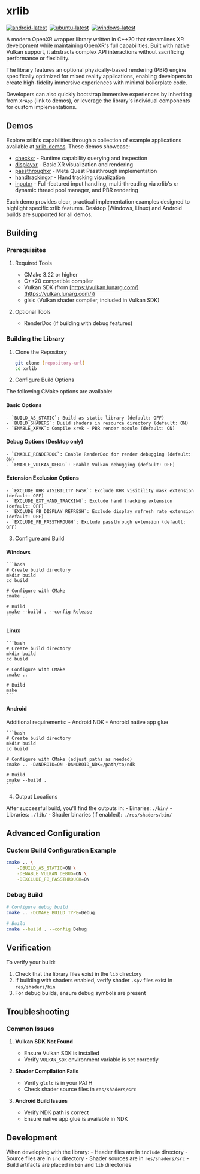 # xrlib
[![android-latest](https://github.com/1runeberg/xrlib/actions/workflows/android_builds.yml/badge.svg)](https://github.com/1runeberg/xrlib/actions/workflows/android_builds.yml)&nbsp;&nbsp;[![ubuntu-latest](https://github.com/1runeberg/xrlib/actions/workflows/ubuntu_builds.yml/badge.svg)](https://github.com/1runeberg/xrlib/actions/workflows/ubuntu_builds.yml)&nbsp;&nbsp;[![windows-latest](https://github.com/1runeberg/xrlib/actions/workflows/windows_builds.yml/badge.svg)](https://github.com/1runeberg/xrlib/actions/workflows/windows_builds.yml)

A modern OpenXR wrapper library written in C++20 that streamlines XR development while maintaining OpenXR's full capabilities. Built with native Vulkan support, it abstracts complex API interactions without sacrificing performance or flexibility. 

The library features an optional physically-based rendering (PBR) engine specifically optimized for mixed reality applications, enabling developers to create high-fidelity immersive experiences with minimal boilerplate code.

Developers can also quickly bootstrap immersive experiences by inheriting from `XrApp` (link to demos), or leverage the library's individual components for custom implementations.

## Demos
Explore xrlib's capabilities through a collection of example applications available at [xrlib-demos](https://github.com/1runeberg/xrlib-demos). These demos showcase:

- [checkxr](https://github.com/1runeberg/xrlib-demos/tree/main/demo-01_checkxr) - Runtime capability querying and inspection
- [displayxr](https://github.com/1runeberg/xrlib-demos/tree/main/demo-02_displayxr) - Basic XR visualization and rendering
- [passthroughxr](https://github.com/1runeberg/xrlib-demos/tree/main/demo-03_passthroughxr) - Meta Quest Passthrough implementation 
- [handtrackingxr](https://github.com/1runeberg/xrlib-demos/tree/main/demo-04_handtrackingxr) - Hand tracking visualization
- [inputxr](https://github.com/1runeberg/xrlib-demos/tree/main/demo-05_inputxr) - Full-featured input handling, multi-threading via xrlib's xr dynamic thread pool manager, and PBR rendering

Each demo provides clear, practical implementation examples designed to highlight specific xrlib features. Desktop (Windows, Linux) and Android builds are supported for all demos.

## Building

### Prerequisites

1. Required Tools
    - CMake 3.22 or higher
    - C++20 compatible compiler
    - Vulkan SDK (from [https://vulkan.lunarg.com/](https://vulkan.lunarg.com/))
    - glslc (Vulkan shader compiler, included in Vulkan SDK)

2. Optional Tools
    - RenderDoc (if building with debug features)

### Building the Library

1. Clone the Repository
    ```bash
    git clone [repository-url]
    cd xrlib
    ```

2. Configure Build Options

The following CMake options are available:

#### Basic Options
    - `BUILD_AS_STATIC`: Build as static library (default: OFF)
    - `BUILD_SHADERS`: Build shaders in resource directory (default: ON)
    - `ENABLE_XRVK`: Compile xrvk - PBR render module (default: ON)

#### Debug Options (Desktop only)
    - `ENABLE_RENDERDOC`: Enable RenderDoc for render debugging (default: ON)
    - `ENABLE_VULKAN_DEBUG`: Enable Vulkan debugging (default: OFF)

#### Extension Exclusion Options
    - `EXCLUDE_KHR_VISIBILITY_MASK`: Exclude KHR visibility mask extension (default: OFF)
    - `EXCLUDE_EXT_HAND_TRACKING`: Exclude hand tracking extension (default: OFF)
    - `EXCLUDE_FB_DISPLAY_REFRESH`: Exclude display refresh rate extension (default: OFF)
    - `EXCLUDE_FB_PASSTHROUGH`: Exclude passthrough extension (default: OFF)

3. Configure and Build

#### Windows
    ```bash
    # Create build directory
    mkdir build
    cd build

    # Configure with CMake
    cmake ..

    # Build
    cmake --build . --config Release
    ```

#### Linux
    ```bash
    # Create build directory
    mkdir build
    cd build

    # Configure with CMake
    cmake ..

    # Build
    make
    ```

#### Android
Additional requirements:
    - Android NDK
    - Android native app glue

    ```bash
    # Create build directory
    mkdir build
    cd build

    # Configure with CMake (adjust paths as needed)
    cmake .. -DANDROID=ON -DANDROID_NDK=/path/to/ndk

    # Build
    cmake --build .
    ```

4. Output Locations

After successful build, you'll find the outputs in:
    - Binaries: `./bin/`
    - Libraries: `./lib/`
    - Shader binaries (if enabled): `./res/shaders/bin/`

## Advanced Configuration

### Custom Build Configuration Example
```bash
cmake .. \
    -DBUILD_AS_STATIC=ON \
    -DENABLE_VULKAN_DEBUG=ON \
    -DEXCLUDE_FB_PASSTHROUGH=ON
```

### Debug Build
```bash
# Configure debug build
cmake .. -DCMAKE_BUILD_TYPE=Debug

# Build
cmake --build . --config Debug
```

## Verification

To verify your build:
1. Check that the library files exist in the `lib` directory
2. If building with shaders enabled, verify shader `.spv` files exist in `res/shaders/bin`
3. For debug builds, ensure debug symbols are present

## Troubleshooting

### Common Issues

1. **Vulkan SDK Not Found**
   - Ensure Vulkan SDK is installed
   - Verify `VULKAN_SDK` environment variable is set correctly

2. **Shader Compilation Fails**
   - Verify `glslc` is in your PATH
   - Check shader source files in `res/shaders/src`

3. **Android Build Issues**
   - Verify NDK path is correct
   - Ensure native app glue is available in NDK

## Development

When developing with the library:
    - Header files are in `include` directory
    - Source files are in `src` directory
    - Shader sources are in `res/shaders/src`
    - Build artifacts are placed in `bin` and `lib` directories
